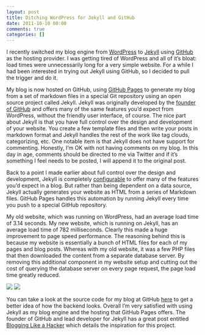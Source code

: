 ```yaml
---
layout: post
title: Ditching WordPress for Jekyll and GitHub
date: 2011-10-10 00:00
comments: true
categories: []
---
```

<p>I recently switched my blog engine from <a href="http://www.wordpress.org/" target="_blank">WordPress</a> to <a href="https://github.com/mojombo/jekyll" target="_blank">Jekyll</a> using <a href="https://github.com/" target="_blank">GitHub</a> as the hosting provider. I was getting tired of WordPress and all of it&rsquo;s bloat: load times were unnecessarily long for a very simple website. For a while I had been interested in trying out Jekyll using GitHub, so I decided to pull the trigger and do it.</p>

<p>My blog is now hosted on GitHub, using <a href="http://pages.github.com/" target="_blank">GitHub Pages</a> to generate my blog from a set of markdown files in a special Git repository using an open source project called Jekyll. Jekyll was originally developed by the <a href="http://tom.preston-werner.com/" target="_blank">founder of GitHub</a> and offers many of the same features you&rsquo;d expect from WordPress, without the friendly user interface, of course. The nice part about Jekyll is that you have full control over the design and development of your website. You create a few template files and then write your posts in markdown format and Jekyll handles the rest of the work like tag clouds, categorizing, etc. One notable item is that Jekyll does not have support for commenting. Honestly, I&rsquo;m OK with not having comments on my blog. In this day in age, comments should be directed to me via Twitter and if it&rsquo;s something I feel needs to be posted, I will append it to the original post.</p>

<p>Back to a point I made earlier about full control over the design and development, Jekyll is completely <a href="https://github.com/mojombo/jekyll/wiki/Configuration" target="_blank">configurable</a> to offer many of the features you&rsquo;d expect in a blog. But rather than being dependent on a data source, Jekyll actually generates your website as HTML from a series of Markdown files. GitHub Pages handles this automation by running Jekyll every time you push to a special GitHub repository.</p>

<p>My old website, which was running on WordPress, had an average load time of 3.14 seconds. My new website, which is running on Jekyll, has an average load time of 782 milliseconds. Clearly this made a huge improvement to page speed performance. The reasoning behind this is because my website is essentially a bunch of HTML files for each of my pages and blog posts. Whereas with my old website, it was a few PHP files that then downloaded the content from a separate database server. By removing this additional component in my website setup and cutting out the cost of querying the database server on every page request, the page load time greatly reduced.</p>

<img src="/wp-content/uploads/2012/05/old.png" />

<img src="/wp-content/uploads/2012/05/new.png" />

<p>You can take a look at the source code for my blog at GitHub <a href="https://github.com/mbmccormick/mbmccormick.github.com" target="_blank">here</a> to get a better idea of how the backend looks. Overall I&rsquo;m very satisfied with using Jekyll as my blog engine and the hosting that GitHub Pages offers. The founder of GitHub and lead developer for Jekyll has a great post entitled <a href="http://tom.preston-werner.com/2008/11/17/blogging-like-a-hacker.html" target="_blank">Blogging Like a Hacker</a> which details the inspiration for this project.</p>
